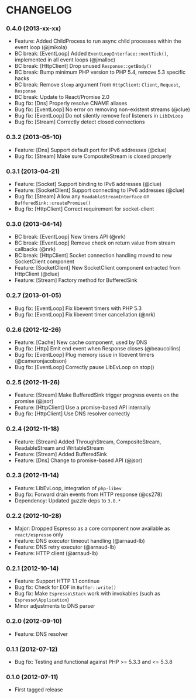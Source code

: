 CHANGELOG
=========

### 0.4.0 (2013-xx-xx)

  * Feature: Added ChildProcess to run async child processes within the event loop (@jmikola)
  * BC break: [EventLoop] Added `EventLoopInterface::nextTick()`, implemented in all event loops (@jmalloc)
  * BC break: [HttpClient] Drop unused `Response::getBody()`
  * BC break: Bump minimum PHP version to PHP 5.4, remove 5.3 specific hacks
  * BC break: Remove `$loop` argument from `HttpClient`: `Client`, `Request`, `Response`
  * BC break: Update to React/Promise 2.0
  * Bug fix: [Dns] Properly resolve CNAME aliases
  * Bug fix: [EventLoop] No error on removing non-existent streams (@clue)
  * Bug fix: [EventLoop] Do not silently remove feof listeners in `LibEvLoop`
  * Bug fix: [Stream] Correctly detect closed connections

### 0.3.2 (2013-05-10)

  * Feature: [Dns] Support default port for IPv6 addresses (@clue)
  * Bug fix: [Stream] Make sure CompositeStream is closed properly

### 0.3.1 (2013-04-21)

  * Feature: [Socket] Support binding to IPv6 addresses (@clue)
  * Feature: [SocketClient] Support connecting to IPv6 addresses (@clue)
  * Bug fix: [Stream] Allow any `ReadableStreamInterface` on `BufferedSink::createPromise()`
  * Bug fix: [HttpClient] Correct requirement for socket-client

### 0.3.0 (2013-04-14)

  * BC break: [EventLoop] New timers API (@nrk)
  * BC break: [EventLoop] Remove check on return value from stream callbacks (@nrk)
  * BC break: [HttpClient] Socket connection handling moved to new SocketClient component
  * Feature: [SocketClient] New SocketClient component extracted from HttpClient (@clue)
  * Feature: [Stream] Factory method for BufferedSink

### 0.2.7 (2013-01-05)

  * Bug fix: [EventLoop] Fix libevent timers with PHP 5.3
  * Bug fix: [EventLoop] Fix libevent timer cancellation (@nrk)

### 0.2.6 (2012-12-26)

  * Feature: [Cache] New cache component, used by DNS
  * Bug fix: [Http] Emit end event when Response closes (@beaucollins)
  * Bug fix: [EventLoop] Plug memory issue in libevent timers (@cameronjacobson)
  * Bug fix: [EventLoop] Correctly pause LibEvLoop on stop()

### 0.2.5 (2012-11-26)

  * Feature: [Stream] Make BufferedSink trigger progress events on the promise (@jsor)
  * Feature: [HttpClient] Use a promise-based API internally
  * Bug fix: [HttpClient] Use DNS resolver correctly

### 0.2.4 (2012-11-18)

  * Feature: [Stream] Added ThroughStream, CompositeStream, ReadableStream and WritableStream
  * Feature: [Stream] Added BufferedSink
  * Feature: [Dns] Change to promise-based API (@jsor)

### 0.2.3 (2012-11-14)

  * Feature: LibEvLoop, integration of `php-libev`
  * Bug fix: Forward drain events from HTTP response (@cs278)
  * Dependency: Updated guzzle deps to `3.0.*`

### 0.2.2 (2012-10-28)

  * Major: Dropped Espresso as a core component now available as `react/espresso` only
  * Feature: DNS executor timeout handling (@arnaud-lb)
  * Feature: DNS retry executor (@arnaud-lb)
  * Feature: HTTP client (@arnaud-lb)

### 0.2.1 (2012-10-14)

  * Feature: Support HTTP 1.1 continue
  * Bug fix: Check for EOF in `Buffer::write()`
  * Bug fix: Make `Espresso\Stack` work with invokables (such as `Espresso\Application`)
  * Minor adjustments to DNS parser

### 0.2.0 (2012-09-10)

  * Feature: DNS resolver

### 0.1.1 (2012-07-12)

  * Bug fix: Testing and functional against PHP >= 5.3.3 and <= 5.3.8

### 0.1.0 (2012-07-11)

  * First tagged release
